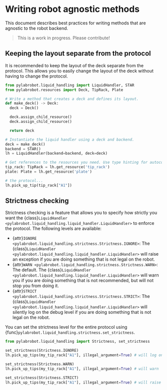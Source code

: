 # Writing robot agnostic methods

This document describes best practices for writing methods that are agnostic to the robot backend.

> This is a work in progress. Please contribute!

## Keeping the layout separate from the protocol

It is recommended to keep the layout of the deck separate from the protocol. This allows you to easily change the layout of the deck without having to change the protocol.

```py
from pylabrobot.liquid_handling import LiquidHandler, STAR
from pylabrobot.resources import Deck, TipRack, Plate

# Write a method that creates a deck and defines its layout.
def make_deck() -> Deck:
  deck = Deck()

  deck.assign_child_resource()
  deck.assign_child_resource()

  return deck

# Instantiate the liquid handler using a deck and backend.
deck = make_deck()
backend = STAR()
lh = LiquidHandler(backend=backend, deck=deck)

# Get references to the resources you need. Use type hinting for autocompletion.
tip_rack: TipRack = lh.get_resource('tip_rack')
plate: Plate = lh.get_resource('plate')

# the protocol...
lh.pick_up_tip(tip_rack["A1"])
```

## Strictness checking

Strictness checking is a feature that allows you to specify how strictly you want the {class}`LiquidHandler <pylabrobot.liquid_handling.liquid_handler.LiquidHandler>` to enforce the protocol. The following levels are available:

- {attr}`IGNORE <pylabrobot.liquid_handling.strictness.Strictness.IGNORE>`: The {class}`LiquidHandler <pylabrobot.liquid_handling.liquid_handler.LiquidHandler>` will raise an exception if you are doing something that is not legal on the robot.
- {attr}`WARN <pylabrobot.liquid_handling.strictness.Strictness.WARN>`: The default. The {class}`LiquidHandler <pylabrobot.liquid_handling.liquid_handler.LiquidHandler>` will warn you if you are doing something that is not recommended, but will not stop you from doing it.
- {attr}`STRICT <pylabrobot.liquid_handling.strictness.Strictness.STRICT>`: The {class}`LiquidHandler <pylabrobot.liquid_handling.liquid_handler.LiquidHandler>` will silently log on the debug level if you are doing something that is not legal on the robot.

You can set the strictness level for the entire protocol using {func}`pylabrobot.liquid_handling.strictness.set_strictness`.

```py
from pylabrobot.liquid_handling import Strictness, set_strictness

set_strictness(Strictness.IGNORE)
lh.pick_up_tips(my_tip_rack["A1"], illegal_argument=True) # will log on debug level

set_strictness(Strictness.WARN)
lh.pick_up_tips(my_tip_rack["A1"], illegal_argument=True) # will warn

set_strictness(Strictness.STRICT)
lh.pick_up_tips(my_tip_rack["A1"], illegal_argument=True) # will raise a TypeError
```
